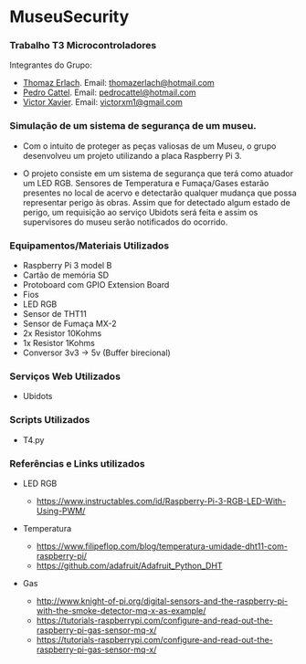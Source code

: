 # MuseuSecurity

### Trabalho T3 Microcontroladores  

Integrantes do Grupo:
* [Thomaz Erlach](https://github.com/thomazerlach). Email: thomazerlach@hotmail.com
* [Pedro Cattel](https://github.com/pedrocattel). Email: pedrocattel@hotmail.com
* [Victor Xavier](https://github.com/viictor1224). Email: victorxm1@gmail.com

### Simulação de um sistema de segurança de um museu. 

- Com o intuito de proteger as peças valiosas de um Museu, o grupo desenvolveu um projeto utilizando a placa Raspberry Pi 3. 

- O projeto consiste em um sistema de segurança que terá como atuador um LED RGB. Sensores de Temperatura e Fumaça/Gases estarão presentes no local de acervo e detectarão qualquer mudança que possa representar perigo às obras. Assim que for detectado algum estado de perigo, um requisição ao serviço Ubidots será feita e assim os supervisores do museu serão notificados do ocorrido.

### Equipamentos/Materiais Utilizados

* Raspberry Pi 3 model B
* Cartão de memória SD
* Protoboard com GPIO Extension Board
* Fios
* LED RGB
* Sensor de THT11
* Sensor de Fumaça MX-2
* 2x Resistor 10Kohms
* 1x Resistor 1Kohms
* Conversor 3v3 -> 5v (Buffer birecional)

### Serviços Web Utilizados

* Ubidots

### Scripts Utilizados

* T4.py

### Referências e Links utilizados

* LED RGB
  - https://www.instructables.com/id/Raspberry-Pi-3-RGB-LED-With-Using-PWM/

* Temperatura
  - https://www.filipeflop.com/blog/temperatura-umidade-dht11-com-raspberry-pi/
  - https://github.com/adafruit/Adafruit_Python_DHT

* Gas
  - http://www.knight-of-pi.org/digital-sensors-and-the-raspberry-pi-with-the-smoke-detector-mq-x-as-example/
  - https://tutorials-raspberrypi.com/configure-and-read-out-the-raspberry-pi-gas-sensor-mq-x/
  - https://tutorials-raspberrypi.com/configure-and-read-out-the-raspberry-pi-gas-sensor-mq-x/



